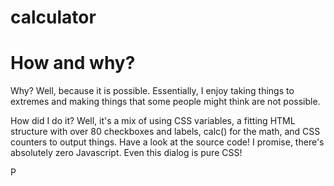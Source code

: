 # calculator
<h1>How and why?</h1>
		<p>Why? Well, because it is possible. Essentially, I enjoy taking things to extremes and making things that some people might think are not possible.</p>
		<p>
			How did I do it? Well, it's a mix of using CSS variables, a fitting HTML structure with over 80 checkboxes and labels, calc() for the math, and CSS counters to output things. Have a look at the source code! I promise, there's absolutely zero Javascript. Even this dialog is pure CSS!
		</p>
		<p>P

